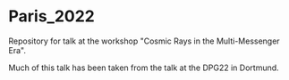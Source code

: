 # Paris_2022
Repository for talk at the workshop "Cosmic Rays in the Multi-Messenger Era".

Much of this talk has been taken from the talk at the DPG22 in Dortmund.